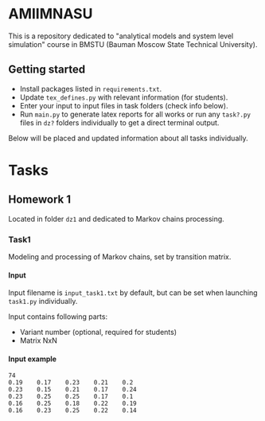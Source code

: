 # AMIIMNASU
This is a repository dedicated to "analytical models and system level simulation" course in BMSTU (Bauman Moscow State Technical University).

## Getting started
* Install packages listed in `requirements.txt`.
* Update `tex_defines.py` with relevant information (for students).
* Enter your input to input files in task folders (check info below).
* Run `main.py` to generate latex reports for all works or run any `task?.py` files in `dz?` folders individually to get a direct terminal output.

Below will be placed and updated information about all tasks individually.

# Tasks
## Homework 1
Located in folder `dz1` and dedicated to Markov chains processing.

### Task1
Modeling and processing of Markov chains, set by transition matrix.

#### Input
Input filename is `input_task1.txt` by default, but can be set when launching `task1.py` individually.

Input contains following parts:
* Variant number (optional, required for students)
* Matrix NxN
#### Input example
```
74				
0.19    0.17	0.23	0.21	0.2
0.23	0.15	0.21	0.17	0.24
0.23	0.25	0.25	0.17	0.1
0.16	0.25	0.18	0.22	0.19
0.16	0.23	0.25	0.22	0.14
```